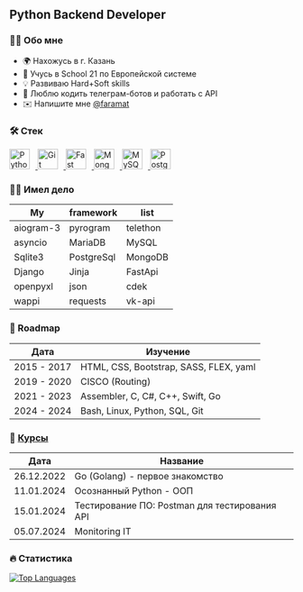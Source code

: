 Python Backend Developer
------------------------
### 👩‍💻 Обо мне
* 🌍 Нахожусь в г. Казань
* 🧠 Учусь в School 21 по Европейской системе
* 💡 Развиваю Hard+Soft skills
* 🤖 Люблю кодить телеграм-ботов и работать с API
* ✉️ Напишите мне [@faramat](https://t.me/faramat)
### 🛠 Стек


<p align="left">
  <a href="https://www.python.org/" target="_blank" rel="noreferrer">
    <img src="https://raw.githubusercontent.com/danielcranney/readme-generator/main/public/icons/skills/python-colored.svg" width="36" height="36" alt="Python" style="margin-right: 10px;" />
  </a>
  <a href="https://git-scm.com/" target="_blank" rel="noreferrer">
    <img src="https://raw.githubusercontent.com/danielcranney/readme-generator/main/public/icons/skills/git-colored.svg" width="36" height="36" alt="Git" style="margin-right: 10px;" />
  </a>
  <a href="https://fastapi.tiangolo.com/" target="_blank" rel="noreferrer">
    <img src="https://raw.githubusercontent.com/danielcranney/readme-generator/main/public/icons/skills/fastapi-colored.svg" width="36" height="36" alt="Fast API" style="margin-right: 10px;" />
  </a>
  <a href="https://www.mongodb.com/" target="_blank" rel="noreferrer">
    <img src="https://raw.githubusercontent.com/danielcranney/readme-generator/main/public/icons/skills/mongodb-colored.svg" width="36" height="36" alt="MongoDB" style="margin-right: 10px;" />
  </a>
  <a href="https://www.mysql.com/" target="_blank" rel="noreferrer">
    <img src="https://raw.githubusercontent.com/danielcranney/readme-generator/main/public/icons/skills/mysql-colored.svg" width="36" height="36" alt="MySQL" style="margin-right: 10px;" />
  </a>
  <a href="https://www.postgresql.org/" target="_blank" rel="noreferrer">
    <img src="https://raw.githubusercontent.com/danielcranney/readme-generator/main/public/icons/skills/postgresql-colored.svg" width="36" height="36" alt="PostgreSQL" style="margin-right: 10px;" />
  </a>
</p>

### 👨‍💻 Имел дело
| My | framework | list |
|------------|-------------------------------------|----|
|aiogram-3 | pyrogram | telethon|
|asyncio | MariaDB | MySQL|
|Sqlite3 | PostgreSql | MongoDB|
|Django | Jinja | FastApi|
|openpyxl | json | cdek|
|wappi | requests | vk-api|

### 🚀 Roadmap
| Дата | Изучение |
|------------|---------------------------------------|
|2015 - 2017 | HTML, CSS, Bootstrap, SASS, FLEX, yaml|
|2019 - 2020 | CISCO (Routing)                       |
|2021 - 2023 | Assembler, C, C#, C++, Swift, Go      |
|2024 - 2024 | Bash, Linux, Python, SQL, Git         |

### 📕 <a href="https://stepik.org/users/14317382/profile">Курсы</a>

| Дата | Название |
|------------|----------------------------------------------|
|26.12.2022  | Go (Golang) - первое знакомство              |
|11.01.2024  | Осознанный Python - ООП                      |
|15.01.2024  | Тестирование ПО: Postman для тестирования API|
|05.07.2024  | Monitoring IT                                |
### 🔥 Статистика


<a href="https://github.com/faramat" align="left"><img src="https://github-readme-stats.vercel.app/api/top-langs/?username=faramat&langs_count=10&title_color=0891b2&text_color=ffffff&icon_color=0891b2&bg_color=1c1917&hide_border=true&locale=en&custom_title=Top%20%Languages" alt="Top Languages" /></a>
